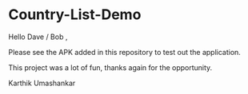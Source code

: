 # Country-List-Demo

Hello Dave / Bob ,

Please see the APK added in this repository to test out the application. 

This project was a lot of fun, thanks again for the opportunity.

Karthik Umashankar
